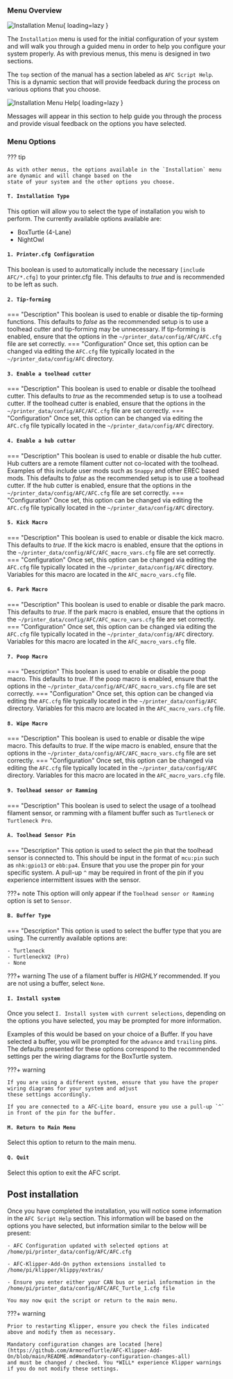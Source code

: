### Menu Overview

![Installation Menu](../assets/images/install_menu.png){ loading=lazy }

The `Installation` menu is used for the initial configuration of your system and will walk you through a guided menu
in order to help you configure your system properly. As with previous menus, this menu is designed in two sections.

The `top` section of the manual has a section labeled as `AFC Script Help`. This is a dynamic section that will provide 
feedback during the process on various options that you choose. 

![Installation Menu Help](../assets/images/install_menu_help.png){ loading=lazy }

Messages will appear in this section to help guide you through the process and provide visual feedback on the options you 
have selected.

### Menu Options

??? tip 

    As with other menus, the options available in the `Installation` menu are dynamic and will change based on the
    state of your system and the other options you choose.

#### `T. Installation Type`

This option will allow you to select the type of installation you wish to perform. The currently available options 
available are:

- BoxTurtle (4-Lane)
- NightOwl

#### `1. Printer.cfg Configuration`

This boolean is used to automatically include the necessary `[include AFC/*.cfg]` to your printer.cfg file. This 
defaults to *true* and is recommended to be left as such.

#### `2. Tip-forming`

=== "Description"
    This boolean is used to enable or disable the tip-forming functions. This defaults to *false* as the recommended 
    setup is to use a toolhead cutter and tip-forming may be unnecessary. If tip-forming is enabled, ensure that the 
    options in the `~/printer_data/config/AFC/AFC.cfg` file are set correctly.
=== "Configuration"
    Once set, this option can be changed via editing the `AFC.cfg` file typically located in the 
    `~/printer_data/config/AFC` directory.

#### `3. Enable a toolhead cutter`

=== "Description"
    This boolean is used to enable or disable the toolhead cutter. This defaults to *true* as the recommended setup 
    is to use a toolhead cutter. If the toolhead cutter is enabled, ensure that the options in the 
    `~/printer_data/config/AFC/AFC.cfg` file are set correctly.
=== "Configuration"
    Once set, this option can be changed via editing the `AFC.cfg` file typically located in the 
    `~/printer_data/config/AFC` directory.

#### `4. Enable a hub cutter`

=== "Description"
    This boolean is used to enable or disable the hub cutter. Hub cutters are a remote filament cutter not 
    co-located with the toolhead. Examples of this include user mods such as `Snappy` and other EREC based mods. This 
    defaults to *false* as the recommended setup is to use a toolhead cutter. If the hub cutter is enabled, ensure that 
    the options in the `~/printer_data/config/AFC/AFC.cfg` file are set correctly.
=== "Configuration"
    Once set, this option can be changed via editing the `AFC.cfg` file typically located in the 
    `~/printer_data/config/AFC` directory.

#### `5. Kick Macro`

=== "Description"
    This boolean is used to enable or disable the kick macro. This defaults to *true*. If the kick macro is enabled, 
    ensure that the options in the `~/printer_data/config/AFC/AFC_macro_vars.cfg` file are set correctly.
=== "Configuration"
    Once set, this option can be changed via editing the `AFC.cfg` file typically located in the 
    `~/printer_data/config/AFC` directory. Variables for this macro are located in the `AFC_macro_vars.cfg` file.

#### `6. Park Macro`

=== "Description"
    This boolean is used to enable or disable the park macro. This defaults to *true*. If the park macro is enabled, 
    ensure that the options in the `~/printer_data/config/AFC/AFC_macro_vars.cfg` file are set correctly.
=== "Configuration"
    Once set, this option can be changed via editing the `AFC.cfg` file typically located in the 
    `~/printer_data/config/AFC` directory. Variables for this macro are located in the `AFC_macro_vars.cfg` file.

#### `7. Poop Macro`

=== "Description"
    This boolean is used to enable or disable the poop macro. This defaults to *true*. If the poop macro is enabled, 
    ensure that the options in the `~/printer_data/config/AFC/AFC_macro_vars.cfg` file are set correctly.
=== "Configuration"
    Once set, this option can be changed via editing the `AFC.cfg` file typically located in the 
    `~/printer_data/config/AFC` directory. Variables for this macro are located in the `AFC_macro_vars.cfg` file.

#### `8. Wipe Macro`

=== "Description"
    This boolean is used to enable or disable the wipe macro. This defaults to *true*. If the wipe macro is enabled, 
    ensure that the options in the `~/printer_data/config/AFC/AFC_macro_vars.cfg` file are set correctly.
=== "Configuration"
    Once set, this option can be changed via editing the `AFC.cfg` file typically located in the 
    `~/printer_data/config/AFC` directory. Variables for this macro are located in the `AFC_macro_vars.cfg` file.

#### `9. Toolhead sensor or Ramming`

=== "Description"
    This boolean is used to select the usage of a toolhead filament sensor, or ramming with a filament buffer such as
    `Turtleneck` or `Turtleneck Pro`. 

#### `A. Toolhead Sensor Pin`

=== "Description"
    This option is used to select the pin that the toolhead sensor is connected to. This should be input in the 
    format of `mcu:pin` such as `nhk:gpio13` or `ebb:pa4`. Ensure that you use the proper pin for your specific 
    system. A pull-up `^` may be required in front of the pin if you experience intermittent issues with the sensor.

???+ note
    This option will only appear if the `Toolhead sensor or Ramming` option is set to `Sensor`.

#### `B. Buffer Type` 

=== "Description"
    This option is used to select the buffer type that you are using. The currently available options are:
    
    - Turtleneck
    - TurtleneckV2 (Pro)
    - None

???+ warning
    The use of a filament buffer is *HIGHLY* recommended. If you are not using a buffer, select `None`.

#### `I. Install system`

Once you select `I. Install system with current selections`, depending on the options you have selected, you may be 
prompted for more information.

Examples of this would be based on your choice of a Buffer. If you have selected a buffer, you will be prompted for
the `advance` and `trailing` pins. The defaults presented for these options correspond to the recommended settings 
per the wiring diagrams for the BoxTurtle system. 

???+ warning

    If you are using a different system, ensure that you have the proper wiring diagrams for your system and adjust 
    these settings accordingly.

    If you are connected to a AFC-Lite board, ensure you use a pull-up `^` in front of the pin for the buffer.

#### `M. Return to Main Menu`

Select this option to return to the main menu.

#### `Q. Quit`

Select this option to exit the AFC script.

## Post installation

Once you have completed the installation, you will notice some information in the `AFC Script Help` section. This 
information will be based on the options you have selected, but information similar to the below will be present:
```plaintext
- AFC Configuration updated with selected options at /home/pi/printer_data/config/AFC/AFC.cfg

- AFC-Klipper-Add-On python extensions installed to /home/pi/klipper/klippy/extras/

- Ensure you enter either your CAN bus or serial information in the /home/pi/printer_data/config/AFC/AFC_Turtle_1.cfg file

You may now quit the script or return to the main menu.
```

???+ warning

    Prior to restarting Klipper, ensure you check the files indicated above and modify them as necessary.

    Mandatory configuration changes are located [here](https://github.com/ArmoredTurtle/AFC-Klipper-Add-On/blob/main/README.md#mandatory-configuration-changes-all)
    and must be changed / checked. You *WILL* experience Klipper warnings if you do not modify these settings. 

